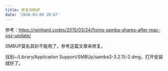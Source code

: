 ```yaml
---
title: 修复SMBUP
date: '2016-03-09 20:47'
---
```

参考：<https://reinhard.codes/2015/03/24/fixing-samba-shares-after-mac-osx-update/>

SMBUP莫名其妙不能用了，参考这篇文章来修复。

找到~/Library/Application Support/SMBUp/samba3-3.2.15-2.dmg，打开安装就好了。